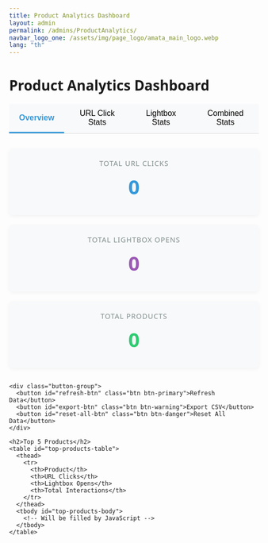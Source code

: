 ```yaml
---
title: Product Analytics Dashboard
layout: admin
permalink: /admins/ProductAnalytics/
navbar_logo_one: /assets/img/page_logo/amata_main_logo.webp
lang: "th"
---
```


<style>
  .dashboard-container {
    max-width: 1200px;
    margin: 0 auto;
    font-family: system-ui, -apple-system, BlinkMacSystemFont, "Segoe UI", Roboto, sans-serif;
  }
  
  .stats-grid {
    display: grid;
    grid-template-columns: repeat(auto-fit, minmax(250px, 1fr));
    gap: 20px;
    margin: 30px 0;
  }
  
  .stat-card {
    background-color: #f8f9fa;
    border-radius: 8px;
    padding: 20px;
    text-align: center;
    box-shadow: 0 2px 8px rgba(0, 0, 0, 0.05);
    transition: transform 0.2s;
  }
  
  .stat-card:hover {
    transform: translateY(-5px);
  }
  
  .stat-value {
    font-size: 2.5rem;
    font-weight: bold;
    margin: 10px 0;
  }
  
  .url-stats .stat-value {
    color: #3498db;
  }
  
  .lightbox-stats .stat-value {
    color: #9b59b6;
  }
  
  .total-stats .stat-value {
    color: #2ecc71;
  }
  
  .stat-label {
    color: #7f8c8d;
    font-size: 0.9rem;
    text-transform: uppercase;
    letter-spacing: 1px;
  }
  
  .button-group {
    display: flex;
    gap: 10px;
    margin: 20px 0;
  }
  
  .btn {
    padding: 10px 20px;
    border-radius: 4px;
    border: none;
    font-size: 14px;
    cursor: pointer;
    transition: background-color 0.2s;
  }
  
  .btn:hover {
    opacity: 0.9;
  }
  
  .btn-primary {
    background-color: #3498db;
    color: white;
  }
  
  .btn-warning {
    background-color: #f39c12;
    color: white;
  }
  
  .btn-danger {
    background-color: #e74c3c;
    color: white;
  }
  
  .btn-sm {
    padding: 5px 10px;
    font-size: 12px;
  }
  
  .analytics-tabs {
    display: flex;
    margin-bottom: 20px;
    border-bottom: 1px solid #ddd;
  }
  
  .tab-button {
    padding: 10px 20px;
    background-color: #f8f9fa;
    border: none;
    border-bottom: 3px solid transparent;
    cursor: pointer;
    font-size: 16px;
    transition: all 0.2s;
  }
  
  .tab-button.active {
    border-bottom-color: #3498db;
    font-weight: 600;
    color: #3498db;
  }
  
  .tab-content {
    display: none;
  }
  
  .tab-content.active {
    display: block;
  }
  
  table {
    width: 100%;
    border-collapse: collapse;
    margin-top: 20px;
    background-color: white;
    box-shadow: 0 2px 8px rgba(0, 0, 0, 0.05);
    border-radius: 8px;
    overflow: hidden;
  }
  
  th, td {
    padding: 12px 15px;
    text-align: left;
    border-bottom: 1px solid #eee;
  }
  
  th {
    background-color: #f8f9fa;
    font-weight: 600;
    color: #555;
  }
  
  td {
    max-width: 300px;
    overflow: hidden;
    text-overflow: ellipsis;
    white-space: nowrap;
  }
  
  tr:hover {
    background-color: #f9f9f9;
  }
  
  .no-data-message {
    text-align: center;
    padding: 30px;
    color: #7f8c8d;
    font-style: italic;
  }
  
  .progress-bar {
    height: 6px;
    background-color: #ecf0f1;
    border-radius: 3px;
    margin-top: 8px;
    overflow: hidden;
  }
  
  .progress-bar-fill {
    height: 100%;
    background-color: #3498db;
  }
  
  .lightbox-fill {
    background-color: #9b59b6;
  }
  
  .click-type {
    display: inline-block;
    padding: 2px 6px;
    border-radius: 3px;
    font-size: 12px;
    font-weight: 500;
    margin-right: 6px;
  }
  
  .url-type {
    background-color: rgba(52, 152, 219, 0.1);
    color: #3498db;
  }
  
  .lightbox-type {
    background-color: rgba(155, 89, 182, 0.1);
    color: #9b59b6;
  }
</style>

<div class="dashboard-container">
  <h1>Product Analytics Dashboard</h1>
  
  <div class="analytics-tabs">
    <button class="tab-button active" data-tab="overview">Overview</button>
    <button class="tab-button" data-tab="url-clicks">URL Click Stats</button>
    <button class="tab-button" data-tab="lightbox-clicks">Lightbox Stats</button>
    <button class="tab-button" data-tab="combined">Combined Stats</button>
  </div>
  
  <!-- Tab: Overview -->
  <div class="tab-content active" id="overview">
    <div class="stats-grid">
      <div class="stat-card url-stats">
        <div class="stat-label">Total URL Clicks</div>
        <div class="stat-value" id="total-url-clicks">0</div>
      </div>
      <div class="stat-card lightbox-stats">
        <div class="stat-label">Total Lightbox Opens</div>
        <div class="stat-value" id="total-lightbox-opens">0</div>
      </div>
      <div class="stat-card total-stats">
        <div class="stat-label">Total Products</div>
        <div class="stat-value" id="total-products">0</div>
      </div>
    </div>
    
    <div class="button-group">
      <button id="refresh-btn" class="btn btn-primary">Refresh Data</button>
      <button id="export-btn" class="btn btn-warning">Export CSV</button>
      <button id="reset-all-btn" class="btn btn-danger">Reset All Data</button>
    </div>
    
    <h2>Top 5 Products</h2>
    <table id="top-products-table">
      <thead>
        <tr>
          <th>Product</th>
          <th>URL Clicks</th>
          <th>Lightbox Opens</th>
          <th>Total Interactions</th>
        </tr>
      </thead>
      <tbody id="top-products-body">
        <!-- Will be filled by JavaScript -->
      </tbody>
    </table>
  </div>
  
  <!-- Tab: URL Click Stats -->
  <div class="tab-content" id="url-clicks">
    <h2>URL Click Statistics</h2>
    <p>Tracking of "Copy URL" button clicks for each product</p>
    
    <table id="url-clicks-table">
      <thead>
        <tr>
          <th>Product</th>
          <th>URL Clicks</th>
          <th>Last Clicked</th>
          <th>Performance</th>
          <th>Actions</th>
        </tr>
      </thead>
      <tbody id="url-clicks-body">
        <!-- Will be filled by JavaScript -->
      </tbody>
    </table>
  </div>
  
  <!-- Tab: Lightbox Stats -->
  <div class="tab-content" id="lightbox-clicks">
    <h2>Lightbox Open Statistics</h2>
    <p>Tracking of lightbox openings for each product</p>
    
    <table id="lightbox-opens-table">
      <thead>
        <tr>
          <th>Product</th>
          <th>Lightbox Opens</th>
          <th>Last Opened</th>
          <th>Performance</th>
          <th>Actions</th>
        </tr>
      </thead>
      <tbody id="lightbox-opens-body">
        <!-- Will be filled by JavaScript -->
      </tbody>
    </table>
  </div>
  
  <!-- Tab: Combined Stats -->
  <div class="tab-content" id="combined">
    <h2>Combined Statistics</h2>
    <p>All product interactions (URL clicks and lightbox opens)</p>
    
    <table id="combined-stats-table">
      <thead>
        <tr>
          <th>Product</th>
          <th>URL Clicks</th>
          <th>Lightbox Opens</th>
          <th>Total</th>
          <th>Conversion Rate</th>
          <th>Actions</th>
        </tr>
      </thead>
      <tbody id="combined-stats-body">
        <!-- Will be filled by JavaScript -->
      </tbody>
    </table>
  </div>
</div>

<script>
  // Constants for localStorage keys
  const URL_CLICKS_KEY = 'product_url_clicks';
  const LIGHTBOX_OPENS_KEY = 'product_lightbox_opens';
  
  // DOM Elements
  const totalUrlClicksElement = document.getElementById('total-url-clicks');
  const totalLightboxOpensElement = document.getElementById('total-lightbox-opens');
  const totalProductsElement = document.getElementById('total-products');
  const topProductsTableBody = document.getElementById('top-products-body');
  const urlClicksTableBody = document.getElementById('url-clicks-body');
  const lightboxOpensTableBody = document.getElementById('lightbox-opens-body');
  const combinedStatsTableBody = document.getElementById('combined-stats-body');
  
  // Buttons
  const refreshButton = document.getElementById('refresh-btn');
  const exportButton = document.getElementById('export-btn');
  const resetAllButton = document.getElementById('reset-all-btn');
  const tabButtons = document.querySelectorAll('.tab-button');
  
  // Tab switching
  tabButtons.forEach(button => {
    button.addEventListener('click', () => {
      // Remove active class from all tabs
      tabButtons.forEach(btn => btn.classList.remove('active'));
      document.querySelectorAll('.tab-content').forEach(tab => tab.classList.remove('active'));
      
      // Add active class to clicked tab
      button.classList.add('active');
      const tabId = button.dataset.tab;
      document.getElementById(tabId).classList.add('active');
    });
  });
  
  // Data functions
  function getUrlClickData() {
    const data = localStorage.getItem(URL_CLICKS_KEY);
    return data ? JSON.parse(data) : {};
  }
  
  function getLightboxOpenData() {
    const data = localStorage.getItem(LIGHTBOX_OPENS_KEY);
    return data ? JSON.parse(data) : {};
  }
  
  function resetProduct(productId, dataType) {
    if (dataType === 'url' || dataType === 'all') {
      const urlData = getUrlClickData();
      if (urlData[productId]) {
        urlData[productId] = {
          clicks: 0,
          lastClicked: null
        };
        localStorage.setItem(URL_CLICKS_KEY, JSON.stringify(urlData));
      }
    }
    
    if (dataType === 'lightbox' || dataType === 'all') {
      const lightboxData = getLightboxOpenData();
      if (lightboxData[productId]) {
        lightboxData[productId] = {
          opens: 0,
          lastOpened: null
        };
        localStorage.setItem(LIGHTBOX_OPENS_KEY, JSON.stringify(lightboxData));
      }
    }
  }
  
  function resetAllData() {
    if (confirm('Are you sure you want to reset ALL analytics data? This cannot be undone.')) {
      localStorage.removeItem(URL_CLICKS_KEY);
      localStorage.removeItem(LIGHTBOX_OPENS_KEY);
      loadData();
    }
  }
  
  function exportToCsv() {
    const urlData = getUrlClickData();
    const lightboxData = getLightboxOpenData();
    
    // Get all product IDs from both datasets
    const productIds = new Set([
      ...Object.keys(urlData),
      ...Object.keys(lightboxData)
    ]);
    
    if (productIds.size === 0) {
      alert('No data to export.');
      return;
    }
    
    // Create CSV content
    let csvContent = 'Product,URL Clicks,Last URL Click,Lightbox Opens,Last Lightbox Open,Total Interactions\n';
    
    productIds.forEach(productId => {
      const urlClicks = urlData[productId] ? urlData[productId].clicks : 0;
      const lastUrlClick = urlData[productId] && urlData[productId].lastClicked ? urlData[productId].lastClicked : '';
      const lightboxOpens = lightboxData[productId] ? lightboxData[productId].opens : 0;
      const lastLightboxOpen = lightboxData[productId] && lightboxData[productId].lastOpened ? lightboxData[productId].lastOpened : '';
      const totalInteractions = urlClicks + lightboxOpens;
      
      csvContent += `"${productId}",${urlClicks},"${lastUrlClick}",${lightboxOpens},"${lastLightboxOpen}",${totalInteractions}\n`;
    });
    
    // Create download link
    const blob = new Blob([csvContent], { type: 'text/csv' });
    const url = URL.createObjectURL(blob);
    const a = document.createElement('a');
    a.href = url;
    a.download = 'product_analytics.csv';
    document.body.appendChild(a);
    a.click();
    document.body.removeChild(a);
    URL.revokeObjectURL(url);
  }
  
  // Load and display data
  function loadData() {
    const urlData = getUrlClickData();
    const lightboxData = getLightboxOpenData();
    
    // Get all product IDs from both datasets
    const productIds = new Set([
      ...Object.keys(urlData),
      ...Object.keys(lightboxData)
    ]);
    
    // Calculate summary stats
    const totalUrlClicks = Object.values(urlData).reduce((sum, product) => sum + (product.clicks || 0), 0);
    const totalLightboxOpens = Object.values(lightboxData).reduce((sum, product) => sum + (product.opens || 0), 0);
    
    // Update summary displays
    totalUrlClicksElement.textContent = totalUrlClicks;
    totalLightboxOpensElement.textContent = totalLightboxOpens;
    totalProductsElement.textContent = productIds.size;
    
    // Create combined data for tables
    const combinedData = Array.from(productIds).map(productId => {
      const urlClicks = urlData[productId] ? urlData[productId].clicks || 0 : 0;
      const lastUrlClick = urlData[productId] && urlData[productId].lastClicked ? new Date(urlData[productId].lastClicked) : null;
      
      const lightboxOpens = lightboxData[productId] ? lightboxData[productId].opens || 0 : 0;
      const lastLightboxOpen = lightboxData[productId] && lightboxData[productId].lastOpened ? new Date(lightboxData[productId].lastOpened) : null;
      
      return {
        productId,
        urlClicks,
        lastUrlClick,
        lightboxOpens,
        lastLightboxOpen,
        totalInteractions: urlClicks + lightboxOpens,
        conversionRate: lightboxOpens > 0 ? (urlClicks / lightboxOpens).toFixed(2) : 'N/A'
      };
    });
    
    // Sort by total interactions (descending)
    combinedData.sort((a, b) => b.totalInteractions - a.totalInteractions);
    
    // Update top products table
    topProductsTableBody.innerHTML = '';
    
    if (combinedData.length === 0) {
      const row = document.createElement('tr');
      const cell = document.createElement('td');
      cell.colSpan = 4;
      cell.className = 'no-data-message';
      cell.textContent = 'No data available yet';
      row.appendChild(cell);
      topProductsTableBody.appendChild(row);
    } else {
      // Get top 5 products
      const topProducts = combinedData.slice(0, 5);
      
      topProducts.forEach(product => {
        const row = document.createElement('tr');
        
        const productCell = document.createElement('td');
        productCell.textContent = product.productId;
        productCell.title = product.productId; // For tooltip on long names
        row.appendChild(productCell);
        
        const urlClicksCell = document.createElement('td');
        urlClicksCell.textContent = product.urlClicks;
        row.appendChild(urlClicksCell);
        
        const lightboxOpensCell = document.createElement('td');
        lightboxOpensCell.textContent = product.lightboxOpens;
        row.appendChild(lightboxOpensCell);
        
        const totalCell = document.createElement('td');
        totalCell.textContent = product.totalInteractions;
        row.appendChild(totalCell);
        
        topProductsTableBody.appendChild(row);
      });
    }
    
    // Update URL clicks table
    urlClicksTableBody.innerHTML = '';
    
    if (Object.keys(urlData).length === 0) {
      const row = document.createElement('tr');
      const cell = document.createElement('td');
      cell.colSpan = 5;
      cell.className = 'no-data-message';
      cell.textContent = 'No URL click data available yet';
      row.appendChild(cell);
      urlClicksTableBody.appendChild(row);
    } else {
      // Sort by URL clicks (descending)
      const sortedUrlData = combinedData.sort((a, b) => b.urlClicks - a.urlClicks);
      
      // Find max clicks for relative bar width
      const maxUrlClicks = sortedUrlData[0].urlClicks;
      
      sortedUrlData.forEach(product => {
        if (product.urlClicks === 0) return; // Skip products with no URL clicks
        
        const row = document.createElement('tr');
        
        const productCell = document.createElement('td');
        productCell.textContent = product.productId;
        productCell.title = product.productId;
        row.appendChild(productCell);
        
        const clicksCell = document.createElement('td');
        clicksCell.textContent = product.urlClicks;
        row.appendChild(clicksCell);
        
        const lastClickedCell = document.createElement('td');
        lastClickedCell.textContent = product.lastUrlClick ? product.lastUrlClick.toLocaleString() : '-';
        row.appendChild(lastClickedCell);
        
        const performanceCell = document.createElement('td');
        const progressBar = document.createElement('div');
        progressBar.className = 'progress-bar';
        const progressFill = document.createElement('div');
        progressFill.className = 'progress-bar-fill';
        progressFill.style.width = `${(product.urlClicks / maxUrlClicks) * 100}%`;
        progressBar.appendChild(progressFill);
        performanceCell.appendChild(progressBar);
        row.appendChild(performanceCell);
        
        const actionsCell = document.createElement('td');
        const resetButton = document.createElement('button');
        resetButton.className = 'btn btn-danger btn-sm';
        resetButton.textContent = 'Reset';
        resetButton.addEventListener('click', function() {
          if (confirm(`Reset URL click count for "${product.productId}"?`)) {
            resetProduct(product.productId, 'url');
            loadData();
          }
        });
        actionsCell.appendChild(resetButton);
        row.appendChild(actionsCell);
        
        urlClicksTableBody.appendChild(row);
      });
    }
    
    // Update lightbox opens table
    lightboxOpensTableBody.innerHTML = '';
    
    if (Object.keys(lightboxData).length === 0) {
      const row = document.createElement('tr');
      const cell = document.createElement('td');
      cell.colSpan = 5;
      cell.className = 'no-data-message';
      cell.textContent = 'No lightbox open data available yet';
      row.appendChild(cell);
      lightboxOpensTableBody.appendChild(row);
    } else {
      // Sort by lightbox opens (descending)
      const sortedLightboxData = combinedData.sort((a, b) => b.lightboxOpens - a.lightboxOpens);
      
      // Find max opens for relative bar width
      const maxLightboxOpens = sortedLightboxData[0].lightboxOpens;
      
      sortedLightboxData.forEach(product => {
        if (product.lightboxOpens === 0) return; // Skip products with no lightbox opens
        
        const row = document.createElement('tr');
        
        const productCell = document.createElement('td');
        productCell.textContent = product.productId;
        productCell.title = product.productId;
        row.appendChild(productCell);
        
        const opensCell = document.createElement('td');
        opensCell.textContent = product.lightboxOpens;
        row.appendChild(opensCell);
        
        const lastOpenedCell = document.createElement('td');
        lastOpenedCell.textContent = product.lastLightboxOpen ? product.lastLightboxOpen.toLocaleString() : '-';
        row.appendChild(lastOpenedCell);
        
        const performanceCell = document.createElement('td');
        const progressBar = document.createElement('div');
        progressBar.className = 'progress-bar';
        const progressFill = document.createElement('div');
        progressFill.className = 'progress-bar-fill lightbox-fill';
        progressFill.style.width = `${(product.lightboxOpens / maxLightboxOpens) * 100}%`;
        progressBar.appendChild(progressFill);
        performanceCell.appendChild(progressBar);
        row.appendChild(performanceCell);
        
        const actionsCell = document.createElement('td');
        const resetButton = document.createElement('button');
        resetButton.className = 'btn btn-danger btn-sm';
        resetButton.textContent = 'Reset';
        resetButton.addEventListener('click', function() {
          if (confirm(`Reset lightbox open count for "${product.productId}"?`)) {
            resetProduct(product.productId, 'lightbox');
            loadData();
          }
        });
        actionsCell.appendChild(resetButton);
        row.appendChild(actionsCell);
        
        lightboxOpensTableBody.appendChild(row);
      });
    }
    
    // Update combined stats table
    combinedStatsTableBody.innerHTML = '';
    
    if (combinedData.length === 0) {
      const row = document.createElement('tr');
      const cell = document.createElement('td');
      cell.colSpan = 6;
      cell.className = 'no-data-message';
      cell.textContent = 'No analytics data available yet';
      row.appendChild(cell);
      combinedStatsTableBody.appendChild(row);
    } else {
      // Sort by total interactions (descending)
      const sortedCombinedData = combinedData.sort((a, b) => b.totalInteractions - a.totalInteractions);
      
      sortedCombinedData.forEach(product => {
        const row = document.createElement('tr');
        
        const productCell = document.createElement('td');
        productCell.textContent = product.productId;
        productCell.title = product.productId;
        row.appendChild(productCell);
        
        const urlClicksCell = document.createElement('td');
        urlClicksCell.innerHTML = `<span class="click-type url-type">URL</span> ${product.urlClicks}`;
        row.appendChild(urlClicksCell);
        
        const lightboxOpensCell = document.createElement('td');
        lightboxOpensCell.innerHTML = `<span class="click-type lightbox-type">LB</span> ${product.lightboxOpens}`;
        row.appendChild(lightboxOpensCell);
        
        const totalCell = document.createElement('td');
        totalCell.textContent = product.totalInteractions;
        row.appendChild(totalCell);
        
        const conversionCell = document.createElement('td');
        if (product.lightboxOpens > 0) {
          const rate = (product.urlClicks / product.lightboxOpens).toFixed(2);
          conversionCell.textContent = `${rate}x`;
        } else {
          conversionCell.textContent = '-';
        }
        row.appendChild(conversionCell);
        
        const actionsCell = document.createElement('td');
        const resetButton = document.createElement('button');
        resetButton.className = 'btn btn-danger btn-sm';
        resetButton.textContent = 'Reset All';
        resetButton.addEventListener('click', function() {
          if (confirm(`Reset all stats for "${product.productId}"?`)) {
            resetProduct(product.productId, 'all');
            loadData();
          }
        });
        actionsCell.appendChild(resetButton);
        row.appendChild(actionsCell);
        
        combinedStatsTableBody.appendChild(row);
      });
    }
  }
  
  // Event listeners
  refreshButton.addEventListener('click', loadData);
  exportButton.addEventListener('click', exportToCsv);
  resetAllButton.addEventListener('click', resetAllData);
  
  // Initialize on load
  document.addEventListener('DOMContentLoaded', loadData);
</script>